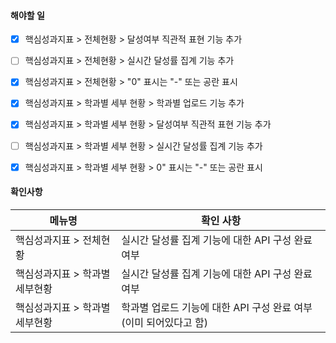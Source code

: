 
#### 해야할 일 

- [x] 핵심성과지표 > 전체현황 > 달성여부 직관적 표현 기능 추가
- [ ] 핵심성과지표 > 전체현황 > 실시간 달성률 집계 기능 추가
- [x] 핵심성과지표 > 전체현황 > "0" 표시는 "-" 또는 공란 표시
- [x] 핵심성과지표 > 학과별 세부 현황 > 학과별 업로드 기능 추가
- [x] 핵심성과지표 > 학과별 세부 현황 > 달성여부 직관적 표현 기능 추가
- [ ] 핵심성과지표 > 학과별 세부 현황 > 실시간 달성률 집계 기능 추가
- [x] 핵심성과지표 > 학과별 세부 현황 > 0" 표시는 "-" 또는 공란 표시


#### 확인사항
| 메뉴명 | 확인 사항 |
| ---- | ---- |
| 핵심성과지표 > 전체현황 | 실시간 달성률 집계 기능에 대한 API 구성 완료 여부 |
| 핵심성과지표 > 학과별 세부현황 | 실시간 달성률 집계 기능에 대한 API 구성 완료 여부 |
| 핵심성과지표 > 학과별 세부현황 | 학과별 업로드 기능에 대한 API 구성 완료 여부 (이미 되어있다고 함) |
